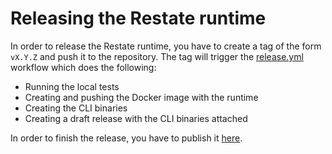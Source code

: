 # Releasing the Restate runtime

In order to release the Restate runtime, you have to create a tag of the form `vX.Y.Z` and push it to the repository.
The tag will trigger the [release.yml](/.github/workflows/release.yml) workflow which does the following:

* Running the local tests
* Creating and pushing the Docker image with the runtime
* Creating the CLI binaries
* Creating a draft release with the CLI binaries attached

In order to finish the release, you have to publish it [here](https://github.com/restatedev/restate/releases).